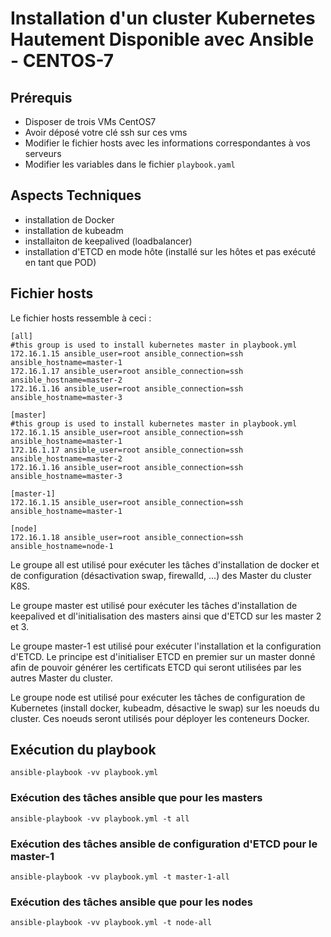 # Installation d'un cluster Kubernetes Hautement Disponible avec Ansible - CENTOS-7

## Prérequis

- Disposer de trois VMs CentOS7
- Avoir déposé votre clé ssh sur ces vms
- Modifier le fichier hosts avec les informations correspondantes à vos serveurs
- Modifier les variables dans le fichier ```playbook.yaml```

## Aspects Techniques

- installation de Docker
- installation de kubeadm
- installaiton de keepalived (loadbalancer)
- installation d'ETCD en mode hôte (installé sur les hôtes et pas exécuté en tant que POD)

## Fichier hosts
Le fichier hosts ressemble à ceci :

```shell
[all]
#this group is used to install kubernetes master in playbook.yml
172.16.1.15 ansible_user=root ansible_connection=ssh ansible_hostname=master-1
172.16.1.17 ansible_user=root ansible_connection=ssh ansible_hostname=master-2
172.16.1.16 ansible_user=root ansible_connection=ssh ansible_hostname=master-3

[master]
#this group is used to install kubernetes master in playbook.yml
172.16.1.15 ansible_user=root ansible_connection=ssh ansible_hostname=master-1
172.16.1.17 ansible_user=root ansible_connection=ssh ansible_hostname=master-2
172.16.1.16 ansible_user=root ansible_connection=ssh ansible_hostname=master-3

[master-1]
172.16.1.15 ansible_user=root ansible_connection=ssh ansible_hostname=master-1

[node]
172.16.1.18 ansible_user=root ansible_connection=ssh ansible_hostname=node-1
```
Le groupe all est utilisé pour exécuter les tâches d'installation de docker et de configuration  (désactivation swap, firewalld, ...) des Master du cluster K8S.

Le groupe master est utilisé pour exécuter les tâches d'installation de keepalived et dl'initialisation des masters ainsi que d'ETCD sur les master 2 et 3.

Le groupe master-1 est utilisé pour exécuter l'installation et la configuration d'ETCD. Le principe est d'initialiser ETCD en premier sur un master donné afin de pouvoir générer les certificats ETCD qui seront utilisées par les autres Master du cluster.

Le groupe node est utilisé pour exécuter les tâches de configuration de Kubernetes (install docker, kubeadm, désactive le swap) sur les noeuds du cluster. Ces noeuds seront utilisés pour déployer les conteneurs Docker.

## Exécution du playbook

```shell
ansible-playbook -vv playbook.yml
```
### Exécution des tâches ansible que pour les masters

```shell
ansible-playbook -vv playbook.yml -t all
```
### Exécution des tâches ansible de configuration d'ETCD pour le master-1

```shell
ansible-playbook -vv playbook.yml -t master-1-all
```

### Exécution des tâches ansible que pour les nodes

```shell
ansible-playbook -vv playbook.yml -t node-all
```
